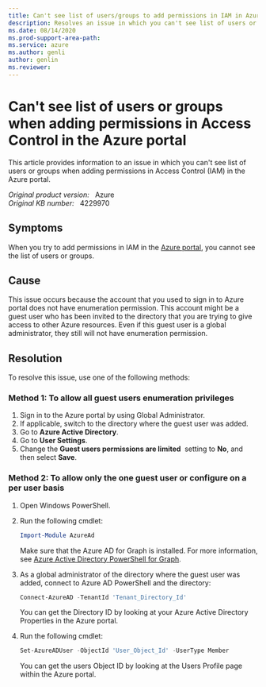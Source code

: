 ```yaml
---
title: Can't see list of users/groups to add permissions in IAM in Azure portal
description: Resolves an issue in which you can't see list of users or groups when adding permissions in Access Control (IAM) in the Azure portal.
ms.date: 08/14/2020
ms.prod-support-area-path: 
ms.service: azure
ms.author: genli
author: genlin
ms.reviewer: 
---
```

# Can't see list of users or groups when adding permissions in Access Control in the Azure portal

This article provides information to an issue in which you can't see list of users or groups when adding permissions in Access Control (IAM) in the Azure portal.

_Original product version:_ &nbsp; Azure  
_Original KB number:_ &nbsp; 4229970

## Symptoms

When you try to add permissions in IAM in the [Azure portal](https://portal.azure.com), you cannot see the list of users or groups.

## Cause

This issue occurs because the account that you used to sign in to Azure portal does not have enumeration permission. This account might be a guest user who has been invited to the directory that you are trying to give access to other Azure resources. Even if this guest user is a global administrator, they still will not have enumeration permission.

## Resolution

To resolve this issue, use one of the following methods: 

### Method 1: To allow all guest users enumeration privileges

1. Sign in to the Azure portal by using Global Administrator. 
2. If applicable, switch to the directory where the guest user was added. 
3. Go to **Azure Active Directory**. 
4. Go to **User Settings**. 
5. Change the **Guest users permissions are limited**  setting to **No**, and then select **Save**. 

### Method 2: To allow only the one guest user or configure on a per user basis

1. Open Windows PowerShell. 
2. Run the following cmdlet:

    ```powershell
    Import-Module AzureAd
    ```

     Make sure that the Azure AD for Graph is installed. For more information, see [Azure Active Directory PowerShell for Graph](/powershell/azure/active-directory/install-adv2?view=azureadps-2.0&preserve-view=true).

3. As a global administrator of the directory where the guest user was added, connect to Azure AD PowerShell and the directory:

    ```powershell
    Connect-AzureAD -TenantId 'Tenant_Directory_Id'
    ```

    You can get the Directory ID by looking at your Azure Active Directory Properties in the Azure portal.

4. Run the following cmdlet:

    ```powershell
    Set-AzureADUser -ObjectId 'User_Object_Id' -UserType Member
    ```

    You can get the users Object ID by looking at the Users Profile page within the Azure portal. 

